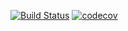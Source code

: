 [![Build Status](https://app.travis-ci.com/Lucy-Yxr/cs107test.svg?branch=test)](https://app.travis-ci.com/Lucy-Yxr/cs107test)
[![codecov](https://codecov.io/gh/Lucy-Yxr/cs107test/branch/test/graph/badge.svg?token=1KHID7RDL0)](https://codecov.io/gh/Lucy-Yxr/cs107test)

